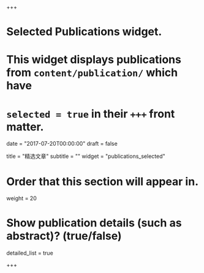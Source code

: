 +++
# Selected Publications widget.
# This widget displays publications from `content/publication/` which have
# `selected = true` in their `+++` front matter.

date = "2017-07-20T00:00:00"
draft = false

title = "精选文章"
subtitle = ""
widget = "publications_selected"

# Order that this section will appear in.
weight = 20

# Show publication details (such as abstract)? (true/false)
detailed_list = true

+++
